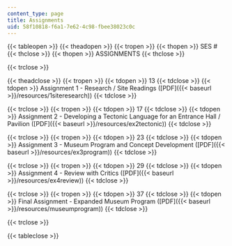 ```yaml
---
content_type: page
title: Assignments
uid: 58f10818-f6a1-7e62-4c98-fbee38023c0c
---
```


{{< tableopen >}}
{{< theadopen >}}
{{< tropen >}}
{{< thopen >}}
SES #
{{< thclose >}}
{{< thopen >}}
ASSIGNMENTS
{{< thclose >}}

{{< trclose >}}

{{< theadclose >}}
{{< tropen >}}
{{< tdopen >}}
13
{{< tdclose >}}
{{< tdopen >}}
Assignment 1 - Research / Site Readings ([PDF]({{< baseurl >}}/resources/1siteresearch))
{{< tdclose >}}

{{< trclose >}}
{{< tropen >}}
{{< tdopen >}}
17
{{< tdclose >}}
{{< tdopen >}}
Assignment 2 - Developing a Tectonic Language for an Entrance Hall / Pavilion ([PDF]({{< baseurl >}}/resources/ex2tectonic))
{{< tdclose >}}

{{< trclose >}}
{{< tropen >}}
{{< tdopen >}}
23
{{< tdclose >}}
{{< tdopen >}}
Assignment 3 - Museum Program and Concept Development ([PDF]({{< baseurl >}}/resources/ex3program))
{{< tdclose >}}

{{< trclose >}}
{{< tropen >}}
{{< tdopen >}}
29
{{< tdclose >}}
{{< tdopen >}}
Assignment 4 - Review with Critics ([PDF]({{< baseurl >}}/resources/ex4review))
{{< tdclose >}}

{{< trclose >}}
{{< tropen >}}
{{< tdopen >}}
37
{{< tdclose >}}
{{< tdopen >}}
Final Assignment - Expanded Museum Program ([PDF]({{< baseurl >}}/resources/museumprogram))
{{< tdclose >}}

{{< trclose >}}

{{< tableclose >}}
